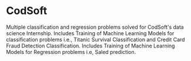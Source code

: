 # CodSoft
Multiple classification and regression problems solved for CodSoft's data science Internship.
Includes Training of Machine Learning Models for classification problems i.e., Titanic Survival Classification and Credit Card Fraud Detection Classification.
Includes Training of Machine Learning Models for Regression problems i.e, Saled prediction.
